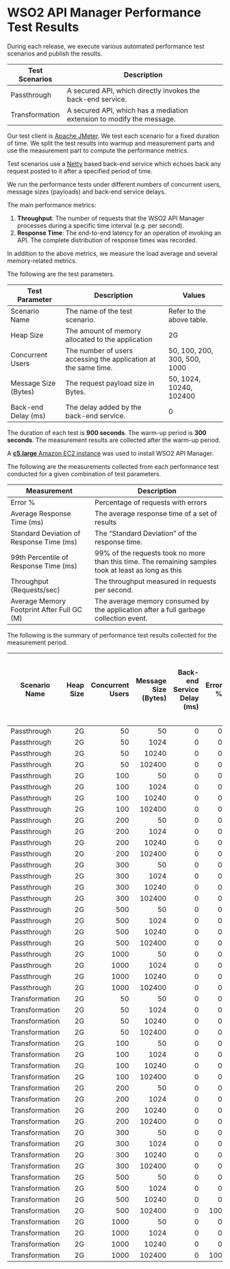 # WSO2 API Manager Performance Test Results

During each release, we execute various automated performance test scenarios and publish the results.

| Test Scenarios | Description |
| --- | --- |
| Passthrough | A secured API, which directly invokes the back-end service. |
| Transformation | A secured API, which has a mediation extension to modify the message. |

Our test client is [Apache JMeter](https://jmeter.apache.org/index.html). We test each scenario for a fixed duration of
time. We split the test results into warmup and measurement parts and use the measurement part to compute the
performance metrics.

Test scenarios use a [Netty](https://netty.io/) based back-end service which echoes back any request
posted to it after a specified period of time.

We run the performance tests under different numbers of concurrent users, message sizes (payloads) and back-end service
delays.

The main performance metrics:

1. **Throughput**: The number of requests that the WSO2 API Manager processes during a specific time interval (e.g. per second).
2. **Response Time**: The end-to-end latency for an operation of invoking an API. The complete distribution of response times was recorded.

In addition to the above metrics, we measure the load average and several memory-related metrics.

The following are the test parameters.

| Test Parameter | Description | Values |
| --- | --- | --- |
| Scenario Name | The name of the test scenario. | Refer to the above table. |
| Heap Size | The amount of memory allocated to the application | 2G |
| Concurrent Users | The number of users accessing the application at the same time. | 50, 100, 200, 300, 500, 1000 |
| Message Size (Bytes) | The request payload size in Bytes. | 50, 1024, 10240, 102400 |
| Back-end Delay (ms) | The delay added by the back-end service. | 0 |

The duration of each test is **900 seconds**. The warm-up period is **300 seconds**.
The measurement results are collected after the warm-up period.

A [**c5.large** Amazon EC2 instance](https://aws.amazon.com/ec2/instance-types/) was used to install WSO2 API Manager.

The following are the measurements collected from each performance test conducted for a given combination of
test parameters.

| Measurement | Description |
| --- | --- |
| Error % | Percentage of requests with errors |
| Average Response Time (ms) | The average response time of a set of results |
| Standard Deviation of Response Time (ms) | The “Standard Deviation” of the response time. |
| 99th Percentile of Response Time (ms) | 99% of the requests took no more than this time. The remaining samples took at least as long as this |
| Throughput (Requests/sec) | The throughput measured in requests per second. |
| Average Memory Footprint After Full GC (M) | The average memory consumed by the application after a full garbage collection event. |

The following is the summary of performance test results collected for the measurement period.

|  Scenario Name | Heap Size | Concurrent Users | Message Size (Bytes) | Back-end Service Delay (ms) | Error % | Throughput (Requests/sec) | Average Response Time (ms) | Standard Deviation of Response Time (ms) | 99th Percentile of Response Time (ms) | WSO2 API Manager GC Throughput (%) | Average WSO2 API Manager Memory Footprint After Full GC (M) |
|---|---:|---:|---:|---:|---:|---:|---:|---:|---:|---:|---:|
|  Passthrough | 2G | 50 | 50 | 0 | 0 | 2563.16 | 19.42 | 19.17 | 100 | 95.13 |  |
|  Passthrough | 2G | 50 | 1024 | 0 | 0 | 2516.81 | 19.78 | 19.05 | 97 | 95.3 |  |
|  Passthrough | 2G | 50 | 10240 | 0 | 0 | 1804.79 | 27.59 | 18.13 | 89 | 96.5 |  |
|  Passthrough | 2G | 50 | 102400 | 0 | 0 | 488.12 | 102.25 | 25.7 | 190 | 98.68 |  |
|  Passthrough | 2G | 100 | 50 | 0 | 0 | 2623.39 | 38.02 | 28.57 | 164 | 94.95 |  |
|  Passthrough | 2G | 100 | 1024 | 0 | 0 | 2475.41 | 40.29 | 29.31 | 165 | 94.84 |  |
|  Passthrough | 2G | 100 | 10240 | 0 | 0 | 1809.76 | 55.12 | 29.67 | 164 | 96.42 |  |
|  Passthrough | 2G | 100 | 102400 | 0 | 0 | 462.26 | 216.17 | 43.8 | 353 | 98.72 |  |
|  Passthrough | 2G | 200 | 50 | 0 | 0 | 2710.04 | 73.67 | 44.43 | 242 | 94.86 |  |
|  Passthrough | 2G | 200 | 1024 | 0 | 0 | 2627.16 | 76.01 | 43.18 | 243 | 94.83 |  |
|  Passthrough | 2G | 200 | 10240 | 0 | 0 | 1800.13 | 110.96 | 48.37 | 277 | 96.27 |  |
|  Passthrough | 2G | 200 | 102400 | 0 | 0 | 439.05 | 455.66 | 70.4 | 667 | 98.77 |  |
|  Passthrough | 2G | 300 | 50 | 0 | 0 | 2650.19 | 113.06 | 58.95 | 327 | 94.57 |  |
|  Passthrough | 2G | 300 | 1024 | 0 | 0 | 2578.75 | 116.21 | 58.12 | 329 | 94.85 |  |
|  Passthrough | 2G | 300 | 10240 | 0 | 0 | 1815.46 | 165.1 | 63.15 | 367 | 96.28 |  |
|  Passthrough | 2G | 300 | 102400 | 0 | 0 | 427.99 | 700.79 | 88.75 | 939 | 98.76 |  |
|  Passthrough | 2G | 500 | 50 | 0 | 0 | 2612.58 | 191.31 | 82.67 | 447 | 94.65 |  |
|  Passthrough | 2G | 500 | 1024 | 0 | 0 | 2570.37 | 194.44 | 80.3 | 441 | 95 |  |
|  Passthrough | 2G | 500 | 10240 | 0 | 0 | 1764.78 | 283.32 | 93.42 | 551 | 96.21 |  |
|  Passthrough | 2G | 500 | 102400 | 0 | 0 | 419.26 | 1191.11 | 124.07 | 1511 | 98.7 |  |
|  Passthrough | 2G | 1000 | 50 | 0 | 0 | 2584.92 | 386.85 | 136.56 | 751 | 94.4 |  |
|  Passthrough | 2G | 1000 | 1024 | 0 | 0 | 2439.56 | 409.9 | 137.04 | 791 | 94.8 |  |
|  Passthrough | 2G | 1000 | 10240 | 0 | 0 | 1723.83 | 579.9 | 162.03 | 1019 | 96.02 |  |
|  Passthrough | 2G | 1000 | 102400 | 0 | 0 | 418.55 | 2383.5 | 179.79 | 2815 | 98.53 |  |
|  Transformation | 2G | 50 | 50 | 0 | 0 | 2106.63 | 23.64 | 21.87 | 122 | 94.66 |  |
|  Transformation | 2G | 50 | 1024 | 0 | 0 | 1732.77 | 28.76 | 23.14 | 127 | 95.35 |  |
|  Transformation | 2G | 50 | 10240 | 0 | 0 | 706.57 | 70.6 | 38.15 | 194 | 95.91 |  |
|  Transformation | 2G | 50 | 102400 | 0 | 0 | 91.42 | 546.84 | 127.59 | 867 | 96.72 |  |
|  Transformation | 2G | 100 | 50 | 0 | 0 | 2153.86 | 46.31 | 32.9 | 178 | 94.67 |  |
|  Transformation | 2G | 100 | 1024 | 0 | 0 | 1800.82 | 55.41 | 36.6 | 196 | 95.09 |  |
|  Transformation | 2G | 100 | 10240 | 0 | 0 | 690.18 | 144.74 | 69.25 | 349 | 95.81 |  |
|  Transformation | 2G | 100 | 102400 | 0 | 0 | 94.41 | 1058.17 | 181.41 | 1519 | 96.38 |  |
|  Transformation | 2G | 200 | 50 | 0 | 0 | 2137.41 | 93.44 | 52.5 | 277 | 94.65 |  |
|  Transformation | 2G | 200 | 1024 | 0 | 0 | 1803.86 | 110.73 | 58.08 | 305 | 94.85 |  |
|  Transformation | 2G | 200 | 10240 | 0 | 0 | 696.88 | 287.05 | 118.71 | 619 | 95.82 |  |
|  Transformation | 2G | 200 | 102400 | 0 | 0 | 89.42 | 2232.01 | 271.5 | 2863 | 95.15 |  |
|  Transformation | 2G | 300 | 50 | 0 | 0 | 2122.77 | 141.19 | 68.83 | 359 | 94.89 |  |
|  Transformation | 2G | 300 | 1024 | 0 | 0 | 1793.46 | 167.17 | 76.91 | 407 | 94.78 |  |
|  Transformation | 2G | 300 | 10240 | 0 | 0 | 666.75 | 449.99 | 163.38 | 883 | 95.94 |  |
|  Transformation | 2G | 300 | 102400 | 0 | 0 | 82.25 | 3634.99 | 352.85 | 4447 | 93.62 |  |
|  Transformation | 2G | 500 | 50 | 0 | 0 | 2133.61 | 234.32 | 96.36 | 515 | 94.28 |  |
|  Transformation | 2G | 500 | 1024 | 0 | 0 | 1758.34 | 284.38 | 110.33 | 603 | 94.74 |  |
|  Transformation | 2G | 500 | 10240 | 0 | 0 | 665.27 | 751.52 | 236.77 | 1375 | 95.79 |  |
|  Transformation | 2G | 500 | 102400 | 0 | 100 | 17342.89 | 16.42 | 108.63 | 105 | 95.73 |  |
|  Transformation | 2G | 1000 | 50 | 0 | 0 | 2077.64 | 481.08 | 158.17 | 907 | 93.62 | 517 |
|  Transformation | 2G | 1000 | 1024 | 0 | 0 | 1709.66 | 584.77 | 182.52 | 1079 | 94.18 |  |
|  Transformation | 2G | 1000 | 10240 | 0 | 0 | 573.33 | 1740.49 | 389.3 | 2735 | 93.34 | 413 |
|  Transformation | 2G | 1000 | 102400 | 0 | 100 | 21846.8 | 31.77 | 32.98 | 159 | 93.75 | 496 |
